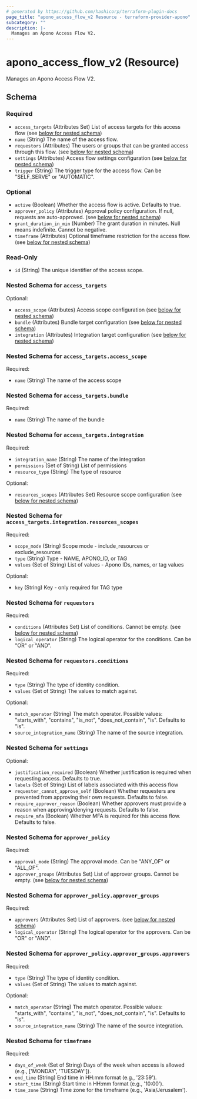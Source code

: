 ```yaml
---
# generated by https://github.com/hashicorp/terraform-plugin-docs
page_title: "apono_access_flow_v2 Resource - terraform-provider-apono"
subcategory: ""
description: |-
  Manages an Apono Access Flow V2.
---
```


# apono_access_flow_v2 (Resource)

Manages an Apono Access Flow V2.



<!-- schema generated by tfplugindocs -->
## Schema

### Required

- `access_targets` (Attributes Set) List of access targets for this access flow (see [below for nested schema](#nestedatt--access_targets))
- `name` (String) The name of the access flow.
- `requestors` (Attributes) The users or groups that can be granted access through this flow. (see [below for nested schema](#nestedatt--requestors))
- `settings` (Attributes) Access flow settings configuration (see [below for nested schema](#nestedatt--settings))
- `trigger` (String) The trigger type for the access flow. Can be "SELF_SERVE" or "AUTOMATIC".

### Optional

- `active` (Boolean) Whether the access flow is active. Defaults to true.
- `approver_policy` (Attributes) Approval policy configuration. If null, requests are auto-approved. (see [below for nested schema](#nestedatt--approver_policy))
- `grant_duration_in_min` (Number) The grant duration in minutes. Null means indefinite. Cannot be negative.
- `timeframe` (Attributes) Optional timeframe restriction for the access flow. (see [below for nested schema](#nestedatt--timeframe))

### Read-Only

- `id` (String) The unique identifier of the access scope.

<a id="nestedatt--access_targets"></a>
### Nested Schema for `access_targets`

Optional:

- `access_scope` (Attributes) Access scope configuration (see [below for nested schema](#nestedatt--access_targets--access_scope))
- `bundle` (Attributes) Bundle target configuration (see [below for nested schema](#nestedatt--access_targets--bundle))
- `integration` (Attributes) Integration target configuration (see [below for nested schema](#nestedatt--access_targets--integration))

<a id="nestedatt--access_targets--access_scope"></a>
### Nested Schema for `access_targets.access_scope`

Required:

- `name` (String) The name of the access scope


<a id="nestedatt--access_targets--bundle"></a>
### Nested Schema for `access_targets.bundle`

Required:

- `name` (String) The name of the bundle


<a id="nestedatt--access_targets--integration"></a>
### Nested Schema for `access_targets.integration`

Required:

- `integration_name` (String) The name of the integration
- `permissions` (Set of String) List of permissions
- `resource_type` (String) The type of resource

Optional:

- `resources_scopes` (Attributes Set) Resource scope configuration (see [below for nested schema](#nestedatt--access_targets--integration--resources_scopes))

<a id="nestedatt--access_targets--integration--resources_scopes"></a>
### Nested Schema for `access_targets.integration.resources_scopes`

Required:

- `scope_mode` (String) Scope mode - include_resources or exclude_resources
- `type` (String) Type - NAME, APONO_ID, or TAG
- `values` (Set of String) List of values - Apono IDs, names, or tag values

Optional:

- `key` (String) Key - only required for TAG type




<a id="nestedatt--requestors"></a>
### Nested Schema for `requestors`

Required:

- `conditions` (Attributes Set) List of conditions. Cannot be empty. (see [below for nested schema](#nestedatt--requestors--conditions))
- `logical_operator` (String) The logical operator for the conditions. Can be "OR" or "AND".

<a id="nestedatt--requestors--conditions"></a>
### Nested Schema for `requestors.conditions`

Required:

- `type` (String) The type of identity condition.
- `values` (Set of String) The values to match against.

Optional:

- `match_operator` (String) The match operator. Possible values: "starts_with", "contains", "is_not", "does_not_contain", "is". Defaults to "is".
- `source_integration_name` (String) The name of the source integration.



<a id="nestedatt--settings"></a>
### Nested Schema for `settings`

Optional:

- `justification_required` (Boolean) Whether justification is required when requesting access. Defaults to true.
- `labels` (Set of String) List of labels associated with this access flow
- `requester_cannot_approve_self` (Boolean) Whether requesters are prevented from approving their own requests. Defaults to false.
- `require_approver_reason` (Boolean) Whether approvers must provide a reason when approving/denying requests. Defaults to false.
- `require_mfa` (Boolean) Whether MFA is required for this access flow. Defaults to false.


<a id="nestedatt--approver_policy"></a>
### Nested Schema for `approver_policy`

Required:

- `approval_mode` (String) The approval mode. Can be "ANY_OF" or "ALL_OF".
- `approver_groups` (Attributes Set) List of approver groups. Cannot be empty. (see [below for nested schema](#nestedatt--approver_policy--approver_groups))

<a id="nestedatt--approver_policy--approver_groups"></a>
### Nested Schema for `approver_policy.approver_groups`

Required:

- `approvers` (Attributes Set) List of approvers. (see [below for nested schema](#nestedatt--approver_policy--approver_groups--approvers))
- `logical_operator` (String) The logical operator for the approvers. Can be "OR" or "AND".

<a id="nestedatt--approver_policy--approver_groups--approvers"></a>
### Nested Schema for `approver_policy.approver_groups.approvers`

Required:

- `type` (String) The type of identity condition.
- `values` (Set of String) The values to match against.

Optional:

- `match_operator` (String) The match operator. Possible values: "starts_with", "contains", "is_not", "does_not_contain", "is". Defaults to "is".
- `source_integration_name` (String) The name of the source integration.




<a id="nestedatt--timeframe"></a>
### Nested Schema for `timeframe`

Required:

- `days_of_week` (Set of String) Days of the week when access is allowed (e.g., ['MONDAY', 'TUESDAY']).
- `end_time` (String) End time in HH:mm format (e.g., '23:59').
- `start_time` (String) Start time in HH:mm format (e.g., '10:00').
- `time_zone` (String) Time zone for the timeframe (e.g., 'Asia/Jerusalem').
